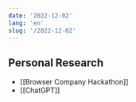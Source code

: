 ```yaml
---
date: '2022-12-02'
lang: 'en'
slug: '/2022-12-02'
---
```


## Personal Research

- [[Browser Company Hackathon]]
- [[ChatGPT]]
